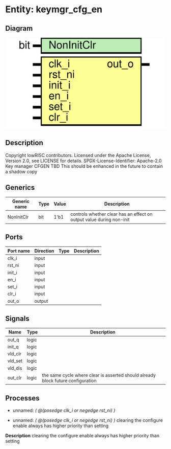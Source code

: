 # Entity: keymgr_cfg_en
## Diagram
![Diagram](keymgr_cfg_en.svg "Diagram")
## Description
Copyright lowRISC contributors.
 Licensed under the Apache License, Version 2.0, see LICENSE for details.
 SPDX-License-Identifier: Apache-2.0
 Key manager CFGEN
 TBD This should be enhanced in the future to contain a shadow copy
 
## Generics
| Generic name | Type | Value | Description                                                           |
| ------------ | ---- | ----- | --------------------------------------------------------------------- |
| NonInitClr   | bit  | 1'b1  | controls whether clear has an effect on output value during non-init  |
## Ports
| Port name | Direction | Type | Description |
| --------- | --------- | ---- | ----------- |
| clk_i     | input     |      |             |
| rst_ni    | input     |      |             |
| init_i    | input     |      |             |
| en_i      | input     |      |             |
| set_i     | input     |      |             |
| clr_i     | input     |      |             |
| out_o     | output    |      |             |
## Signals
| Name    | Type  | Description                                                                       |
| ------- | ----- | --------------------------------------------------------------------------------- |
| out_q   | logic |                                                                                   |
| init_q  | logic |                                                                                   |
| vld_clr | logic |                                                                                   |
| vld_set | logic |                                                                                   |
| vld_dis | logic |                                                                                   |
| out_clr | logic | the same cycle where clear is asserted should already block future configuration  |
## Processes
- unnamed: _( @(posedge clk_i or negedge rst_ni) )_

- unnamed: _( @(posedge clk_i or negedge rst_ni) )_
clearing the configure enable always has higher priority than setting

**Description**
clearing the configure enable always has higher priority than setting

